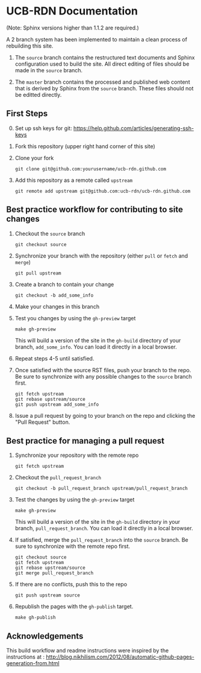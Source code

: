 UCB-RDN Documentation
======================

(Note: Sphinx versions higher than 1.1.2 are required.)

A 2 branch system has been implemented to maintain a clean process of
rebuilding this site.

1. The `source` branch contains the restructured text documents and
Sphinx configuration used to build the site.  All direct editing of
files should be made in the `source` branch.

2. The `master` branch contains the processed and published web
content that is derived by Sphinx from the `source` branch.  These
files should not be editted directly.

First Steps 
-----------

0. Set up ssh keys for git:  https://help.github.com/articles/generating-ssh-keys

1. Fork this repository (upper right hand corner of this site)

2. Clone your fork
   
   ```git clone git@github.com:yourusername/ucb-rdn.github.com```

3. Add this repository as a remote called `upstream`

   ```git remote add upstream git@github.com:ucb-rdn/ucb-rdn.github.com``` 

Best practice workflow for contributing to site changes
--------------------------------------------------------

1. Checkout the `source` branch

   ```git checkout source```

2. Synchronize your branch with the repository (either `pull` or
`fetch` and `merge`)

     ```git pull upstream```

3. Create a branch to contain your change

     ```git checkout -b add_some_info```

4. Make your changes in this branch

5. Test you changes by using the `gh-preview` target

     ```make gh-preview```

   This will build a version of the site in the `gh-build` directory of
   your branch, `add_some_info`.  You can load it directly in a local
   browser.

6. Repeat steps 4-5 until satisfied.

7. Once satisfied with the source RST files, push your branch to the
   repo.  Be sure to synchronize with any possible changes to the
   `source` branch first.

     ```
     git fetch upstream
     git rebase upstream/source
     git push upstream add_some_info
     ```

8. Issue a pull request by going to your branch on the repo and
   clicking the "Pull Request" button.

Best practice for managing a pull request
------------------------------------------

1. Synchronize your repository with the remote repo

     ```git fetch upstream```

2. Checkout the `pull_request_branch`

     ```git checkout -b pull_request_branch upstream/pull_request_branch```

3. Test the changes by using the `gh-preview` target

    ```make gh-preview```

   This will build a version of the site in the `gh-build` directory in
   your branch, `pull_request_branch`.  You can load it directly in a
   local browser.

5. If satisfied, merge the `pull_request_branch` into the `source`
   branch.  Be sure to synchronize with the remote repo first.

     ```
     git checkout source
     git fetch upstream
     git rebase upstream/source
     git merge pull_request_branch
     ```

6. If there are no conflicts, push this to the repo

     ```git push upstream source```

7. Republish the pages with the `gh-publish` target.

     ```make gh-publish```


Acknowledgements
-----------------

This build workflow and readme instructions were inspired by the instructions 
at :
http://blog.nikhilism.com/2012/08/automatic-github-pages-generation-from.html 
